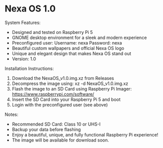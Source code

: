 # Nexa OS 1.0

System Features:
- Designed and tested on Raspberry Pi 5
- GNOME desktop environment for a sleek and modern experience
- Preconfigured user:
  Username: nexa
  Password: nexa
- Beautiful custom wallpapers and official Nexa OS logo
- Unique and elegant design that makes Nexa OS stand out
- Version: 1.0

Installation Instructions:
1. Download the NexaOS_v1.0.img.xz from Releases
2. Decompress the image using: xz -d NexaOS_v1.0.img.xz
3. Flash the image to an SD Card using Raspberry Pi Imager: https://www.raspberrypi.com/software/
4. Insert the SD Card into your Raspberry Pi 5 and boot
5. Login with the preconfigured user (see above)

Notes:
- Recommended SD Card: Class 10 or UHS-I
- Backup your data before flashing
- Enjoy a beautiful, unique, and fully functional Raspberry Pi experience!
- The image will be available for download soon.
